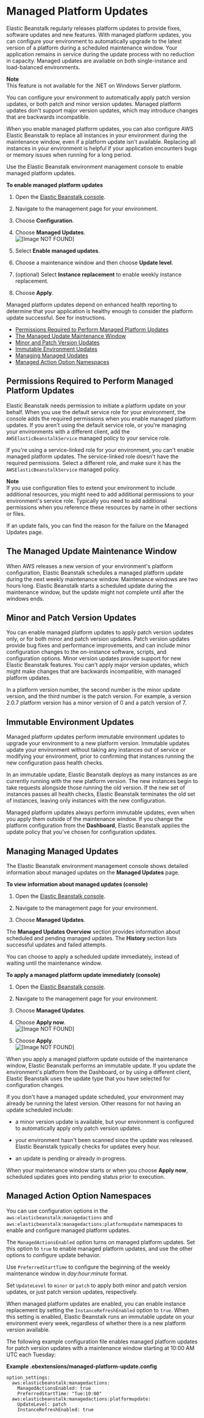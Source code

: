 # Managed Platform Updates<a name="environment-platform-update-managed"></a>

Elastic Beanstalk regularly releases platform updates to provide fixes, software updates and new features\. With managed platform updates, you can configure your environment to automatically upgrade to the latest version of a platform during a scheduled maintenance window\. Your application remains in service during the update process with no reduction in capacity\. Managed updates are available on both single\-instance and load\-balanced environments\. 

**Note**  
This feature is not available for the \.NET on Windows Server platform\.

You can configure your environment to automatically apply patch version updates, or both patch and minor version updates\. Managed platform updates don't support major version updates, which may introduce changes that are backwards incompatible\.

When you enable managed platform updates, you can also configure AWS Elastic Beanstalk to replace all instances in your environment during the maintenance window, even if a platform update isn't available\. Replacing all instances in your environment is helpful if your application encounters bugs or memory issues when running for a long period\.

Use the Elastic Beanstalk environment management console to enable managed platform updates\.

**To enable managed platform updates**

1. Open the [Elastic Beanstalk console](https://console.aws.amazon.com/elasticbeanstalk)\.

1. Navigate to the management page for your environment\.

1. Choose **Configuration**\.

1. Choose **Managed Updates**\.  
![\[Image NOT FOUND\]](http://docs.aws.amazon.com/elasticbeanstalk/latest/dg/images/environments-cfg-managedupdates.png)

1. Select **Enable managed updates**\.

1. Choose a maintenance window and then choose **Update level**\.

1. \(optional\) Select **Instance replacement** to enable weekly instance replacement\.

1. Choose **Apply**\.

Managed platform updates depend on enhanced health reporting to determine that your application is healthy enough to consider the platform update successful\. See  for instructions\.


+ [Permissions Required to Perform Managed Platform Updates](#environment-platform-update-managed-perms)
+ [The Managed Update Maintenance Window](#environment-platform-update-managed-window)
+ [Minor and Patch Version Updates](#environment-platform-update-managed-versioning)
+ [Immutable Environment Updates](#environment-platform-update-managed-immutable)
+ [Managing Managed Updates](#environment-platform-update-managed-managing)
+ [Managed Action Option Namespaces](#environment-platform-update-managed-namespace)

## Permissions Required to Perform Managed Platform Updates<a name="environment-platform-update-managed-perms"></a>

Elastic Beanstalk needs permission to initiate a platform update on your behalf\. When you use the default service role for your environment, the console adds the required permissions when you enable managed platform updates\. If you aren't using the default service role, or you're managing your environments with a different client, add the `AWSElasticBeanstalkService` managed policy to your service role\.

If you're using a service\-linked role for your environment, you can't enable managed platform updates\. The service\-linked role doesn't have the required permissions\. Select a different role, and make sure it has the `AWSElasticBeanstalkService` managed policy\.

**Note**  
If you use configuration files to extend your environment to include additional resources, you might need to add additional permissions to your environment's service role\. Typically you need to add additional permissions when you reference these resources by name in other sections or files\.

If an update fails, you can find the reason for the failure on the Managed Updates page\.

## The Managed Update Maintenance Window<a name="environment-platform-update-managed-window"></a>

When AWS releases a new version of your environment's platform configuration, Elastic Beanstalk schedules a managed platform update during the next weekly maintenance window\. Maintenance windows are two hours long\. Elastic Beanstalk starts a scheduled update during the maintenance window, but the update might not complete until after the windows ends\.

## Minor and Patch Version Updates<a name="environment-platform-update-managed-versioning"></a>

You can enable managed platform updates to apply patch version updates only, or for both minor and patch version updates\. Patch version updates provide bug fixes and performance improvements, and can include minor configuration changes to the on\-instance software, scripts, and configuration options\. Minor version updates provide support for new Elastic Beanstalk features\. You can't apply major version updates, which might make changes that are backwards incompatible, with managed platform updates\.

In a platform version number, the second number is the minor update version, and the third number is the patch version\. For example, a version 2\.0\.7 platform version has a minor version of 0 and a patch version of 7\.

## Immutable Environment Updates<a name="environment-platform-update-managed-immutable"></a>

Managed platform updates perform immutable environment updates to upgrade your environment to a new platform version\. Immutable updates update your environment without taking any instances out of service or modifying your environment, prior to confirming that instances running the new configuration pass health checks\. 

In an immutable update, Elastic Beanstalk deploys as many instances as are currently running with the new platform version\. The new instances begin to take requests alongside those running the old version\. If the new set of instances passes all health checks, Elastic Beanstalk terminates the old set of instances, leaving only instances with the new configuration\.

Managed platform updates always perform immutable updates, even when you apply them outside of the maintenance window\. If you change the platform configuration from the **Dashboard**, Elastic Beanstalk applies the update policy that you've chosen for configuration updates\.

## Managing Managed Updates<a name="environment-platform-update-managed-managing"></a>

The Elastic Beanstalk environment management console shows detailed information about managed updates on the **Managed Updates** page\.

**To view information about managed updates \(console\)**

1. Open the [Elastic Beanstalk console](https://console.aws.amazon.com/elasticbeanstalk)\.

1. Navigate to the management page for your environment\.

1. Choose **Managed Updates**\.

The **Managed Updates Overview** section provides information about scheduled and pending managed updates\. The **History** section lists successful updates and failed attempts\.

You can choose to apply a scheduled update immediately, instead of waiting until the maintenance window\. 

**To apply a managed platform update immediately \(console\)**

1. Open the [Elastic Beanstalk console](https://console.aws.amazon.com/elasticbeanstalk)\.

1. Navigate to the management page for your environment\.

1. Choose **Managed Updates**\.

1. Choose **Apply now**\.  
![\[Image NOT FOUND\]](http://docs.aws.amazon.com/elasticbeanstalk/latest/dg/images/environment-management-managedupdateoverview.png)

1. Choose **Apply**\.  
![\[Image NOT FOUND\]](http://docs.aws.amazon.com/elasticbeanstalk/latest/dg/images/environment-management-applymanagedaction.png)

When you apply a managed platform update outside of the maintenance window, Elastic Beanstalk performs an immutable update\. If you update the environment's platform from the Dashboard, or by using a different client, Elastic Beanstalk uses the update type that you have selected for configuration changes\.

If you don't have a managed update scheduled, your environment may already be running the latest version\. Other reasons for not having an update scheduled include:

+ a minor version update is available, but your environment is configured to automatically apply only patch version updates\.

+ your environment hasn't been scanned since the update was released\. Elastic Beanstalk typically checks for updates every hour\.

+ an update is pending or already in progress\.

When your maintenance window starts or when you choose **Apply now**, scheduled updates goes into pending status prior to execution\. 

## Managed Action Option Namespaces<a name="environment-platform-update-managed-namespace"></a>

You can use configuration options in the `aws:elasticbeanstalk:managedactions` and `aws:elasticbeanstalk:managedactions:platformupdate` namespaces to enable and configure managed platform updates\.

The `ManagedActionsEnabled` option turns on managed platform updates\. Set this option to `true` to enable managed platform updates, and use the other options to configure update behavior\.

Use `PreferredStartTime` to configure the beginning of the weekly maintenance window in *day*:*hour*:*minute* format\.

Set `UpdateLevel` to `minor` or `patch` to apply both minor and patch version updates, or just patch version updates, respectively\.

When managed platform updates are enabled, you can enable instance replacement by setting the `InstanceRefreshEnabled` option to `true`\. When this setting is enabled, Elastic Beanstalk runs an immutable update on your environment every week, regardless of whether there is a new platform version available\.

The following example configuration file enables managed platform updates for patch version updates with a maintenance window starting at 10:00 AM UTC each Tuesday:

**Example \.ebextensions/managed\-platform\-update\.config**  

```
option_settings:
  aws:elasticbeanstalk:managedactions:
    ManagedActionsEnabled: true
    PreferredStartTime: "Tue:10:00"
  aws:elasticbeanstalk:managedactions:platformupdate:
    UpdateLevel: patch
    InstanceRefreshEnabled: true
```